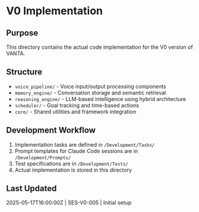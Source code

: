 # V0 Implementation

## Purpose
This directory contains the actual code implementation for the V0 version of VANTA.

## Structure
- `voice_pipeline/` - Voice input/output processing components
- `memory_engine/` - Conversation storage and semantic retrieval
- `reasoning_engine/` - LLM-based intelligence using hybrid architecture
- `scheduler/` - Goal tracking and time-based actions
- `core/` - Shared utilities and framework integration

## Development Workflow
1. Implementation tasks are defined in `/Development/Tasks/`
2. Prompt templates for Claude Code sessions are in `/Development/Prompts/`
3. Test specifications are in `/Development/Tests/`
4. Actual implementation is stored in this directory

## Last Updated
2025-05-17T16:00:00Z | SES-V0-005 | Initial setup